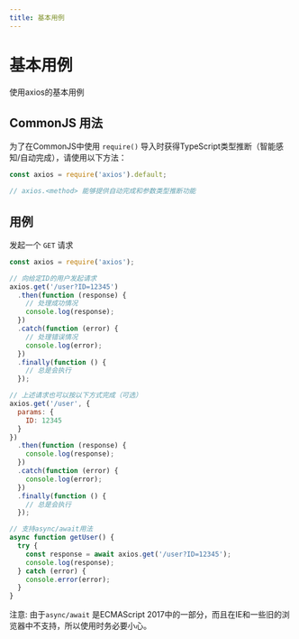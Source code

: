 ```yaml
---
title: 基本用例
---
```


# 基本用例

使用axios的基本用例

## CommonJS 用法

为了在CommonJS中使用 `require()` 导入时获得TypeScript类型推断（智能感知/自动完成），请使用以下方法：

```javascript
const axios = require('axios').default;

// axios.<method> 能够提供自动完成和参数类型推断功能
```

## 用例

发起一个 `GET` 请求

```javascript
const axios = require('axios');

// 向给定ID的用户发起请求
axios.get('/user?ID=12345')
  .then(function (response) {
    // 处理成功情况
    console.log(response);
  })
  .catch(function (error) {
    // 处理错误情况
    console.log(error);
  })
  .finally(function () {
    // 总是会执行
  });

// 上述请求也可以按以下方式完成（可选）
axios.get('/user', {
  params: {
    ID: 12345
  }
})
  .then(function (response) {
    console.log(response);
  })
  .catch(function (error) {
    console.log(error);
  })
  .finally(function () {
    // 总是会执行
  });

// 支持async/await用法
async function getUser() {
  try {
    const response = await axios.get('/user?ID=12345');
    console.log(response);
  } catch (error) {
    console.error(error);
  }
}
```

注意: 由于`async/await` 是ECMAScript 2017中的一部分，而且在IE和一些旧的浏览器中不支持，所以使用时务必要小心。
